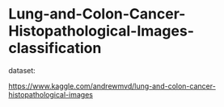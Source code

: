 # Lung-and-Colon-Cancer-Histopathological-Images-classification
dataset:

https://www.kaggle.com/andrewmvd/lung-and-colon-cancer-histopathological-images
